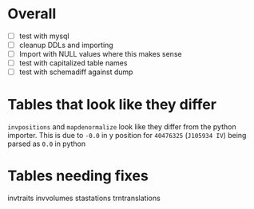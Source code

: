 # Overall
- [ ] test with mysql
- [ ] cleanup DDLs and importing
- [ ] Import with NULL values where this makes sense
- [ ] test with capitalized table names
- [ ] test with schemadiff against dump

# Tables that look like they differ
`invpositions` and `mapdenormalize` look like they differ from the python
importer. This is due to `-0.0` in y position for `40476325` (`J105934 IV`)
being parsed as `0.0` in python

# Tables needing fixes
invtraits
invvolumes
stastations
trntranslations